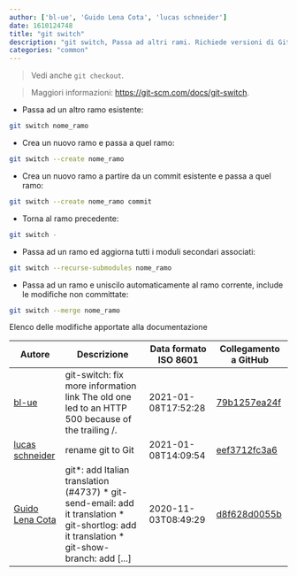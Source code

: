 ```yaml
---
author: ['bl-ue', 'Guido Lena Cota', 'lucas schneider']
date: 1610124748
title: "git switch"
description: "git switch, Passa ad altri rami. Richiede versioni di Git successive alla 2.23."
categories: "common"
---
```

> Vedi anche `git checkout`.

> Maggiori informazioni: <https://git-scm.com/docs/git-switch>.

- Passa ad un altro ramo esistente:

```bash
git switch nome_ramo
```

- Crea un nuovo ramo e passa a quel ramo:

```bash
git switch --create nome_ramo
```

- Crea un nuovo ramo a partire da un commit esistente e passa a quel ramo:

```bash
git switch --create nome_ramo commit
```

- Torna al ramo precedente:

```bash
git switch -
```

- Passa ad un ramo ed aggiorna tutti i moduli secondari associati:

```bash
git switch --recurse-submodules nome_ramo
```

- Passa ad un ramo e uniscilo automaticamente al ramo corrente, include le modifiche non committate:

```bash
git switch --merge nome_ramo
```
Elenco delle modifiche apportate alla documentazione


Autore | Descrizione | Data formato ISO 8601 | Collegamento a GitHub
------|-----|-----|-----
[bl-ue](mailto:54780737+bl-ue@users.noreply.github.com) | git-switch: fix more information link The old one led to an HTTP 500 because of the trailing /. | 2021-01-08T17:52:28 | [79b1257ea24f](https://github.com/tldr-pages/tldr/commit/79b1257ea24ff4293a7eca44482fa4eb6daf1a61)
[lucas schneider](mailto:casdpa@gmail.com) | rename git to Git | 2021-01-08T14:09:54 | [eef3712fc3a6](https://github.com/tldr-pages/tldr/commit/eef3712fc3a6a3774384b2e4ed934583c8349d75)
[Guido Lena Cota](mailto:guido.lenacota@gmail.com) | git*: add Italian translation (#4737) * git-send-email: add it translation * git-shortlog: add it translation * git-show-branch: add [...] | 2020-11-03T08:49:29 | [d8f628d0055b](https://github.com/tldr-pages/tldr/commit/d8f628d0055bff98d5d64a811ea6349dfe245116)

